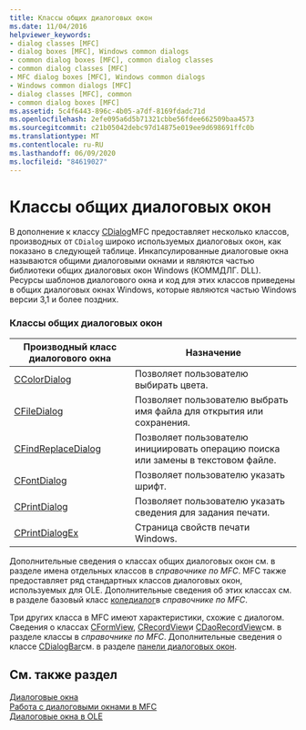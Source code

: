 ```yaml
---
title: Классы общих диалоговых окон
ms.date: 11/04/2016
helpviewer_keywords:
- dialog classes [MFC]
- dialog boxes [MFC], Windows common dialogs
- common dialog boxes [MFC], common dialog classes
- common dialog classes [MFC]
- MFC dialog boxes [MFC], Windows common dialogs
- Windows common dialogs [MFC]
- dialog classes [MFC], common
- common dialog boxes [MFC]
ms.assetid: 5c4f6443-896c-4b05-a7df-8169fdadc71d
ms.openlocfilehash: 2efe095a6d5b71321cbbe56fdee662509baa4573
ms.sourcegitcommit: c21b05042debc97d14875e019ee9d698691ffc0b
ms.translationtype: MT
ms.contentlocale: ru-RU
ms.lasthandoff: 06/09/2020
ms.locfileid: "84619027"
---
```

# <a name="common-dialog-classes"></a>Классы общих диалоговых окон

В дополнение к классу [CDialog](reference/cdialog-class.md)MFC предоставляет несколько классов, производных от `CDialog` широко используемых диалоговых окон, как показано в следующей таблице. Инкапсулированные диалоговые окна называются общими диалоговыми окнами и являются частью библиотеки общих диалоговых окон Windows (КОММДЛГ. DLL). Ресурсы шаблонов диалогового окна и код для этих классов приведены в общих диалоговых окнах Windows, которые являются частью Windows версии 3,1 и более поздних.

### <a name="common-dialog-classes"></a>Классы общих диалоговых окон

|Производный класс диалогового окна|Назначение|
|--------------------------|-------------|
|[CColorDialog](reference/ccolordialog-class.md)|Позволяет пользователю выбирать цвета.|
|[CFileDialog](reference/cfiledialog-class.md)|Позволяет пользователю выбрать имя файла для открытия или сохранения.|
|[CFindReplaceDialog](reference/cfindreplacedialog-class.md)|Позволяет пользователю инициировать операцию поиска или замены в текстовом файле.|
|[CFontDialog](reference/cfontdialog-class.md)|Позволяет пользователю указать шрифт.|
|[CPrintDialog](reference/cprintdialog-class.md)|Позволяет пользователю указать сведения для задания печати.|
|[CPrintDialogEx](reference/cprintdialogex-class.md)|Страница свойств печати Windows.|

Дополнительные сведения о классах общих диалоговых окон см. в разделе имена отдельных классов в *справочнике по MFC*. MFC также предоставляет ряд стандартных классов диалоговых окон, используемых для OLE. Дополнительные сведения об этих классах см. в разделе базовый класс [коледиалог](reference/coledialog-class.md)в *справочнике по MFC*.

Три других класса в MFC имеют характеристики, схожие с диалогом. Сведения о классах [CFormView](reference/cformview-class.md), [CRecordView](reference/crecordview-class.md)и [CDaoRecordView](reference/cdaorecordview-class.md)см. в разделе классы в *справочнике по MFC*. Дополнительные сведения о классе [CDialogBar](reference/cdialogbar-class.md)см. в разделе [панели диалоговых окон](dialog-bars.md).

## <a name="see-also"></a>См. также раздел

[Диалоговые окна](dialog-boxes.md)<br/>
[Работа с диалоговыми окнами в MFC](life-cycle-of-a-dialog-box.md)<br/>
[Диалоговые окна в OLE](dialog-boxes-in-ole.md)
